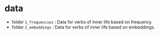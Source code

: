 # data

* folder `1_frequencies` : Data for verbs of inner life based on frequency. 
* folder `2_embeddings` : Data for verbs of inner life based on embeddings. 
